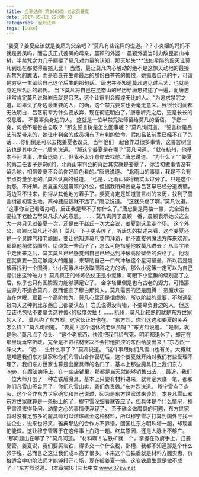 ```yaml
---
title: 全职法师 第1665章 老议员姜夏
date: 2017-05-12 22:00:03
categories: 全职法师
tags: [Duke]
---
```


“姜夏？姜夏应该就是姜凤的父亲吧？”莫凡有些诧异的说道。? ?
小炎姬的妈妈不就是姜凤吗，而岩氏正式姜凤的母亲，晨颖的外婆！
晨颖外婆当时力敌昆嵛山神树，半禁咒之力几乎颠覆了莫凡对力量的认知，那天地失***法如星陨的毁灭让莫凡到现在都觉得震撼无比！
当然，最让莫凡内心触动的绝不是这惊天动地的最接近禁咒的魔法，而是岩氏在生命最后的那份白苍苍的悔恨，她抓着自己的手，可谓是穷尽一生留给自己这个后生的那句话。
唐忠并不知道莫凡遇见过吕艺，也就是隐姓埋名后的岩氏。
当下莫凡将自己在昆嵛山的经历给唐忠描述了一遍，而唐忠非常肯定莫凡说得岩氏就是吕艺，这个让审判会辉煌无比的人。
“为追求禁咒之道，却辜负了身边最重要的人，的确，这个禁咒要来也会毫无意义。我很长时间都无法明白，吕艺前辈为什么要放弃，现在彻底明白了。”唐忠听完之后，更是长长的叹息着。
不要辜负身边的人。
这就是一位半禁咒法师留给莫凡的话语。
孑然一身，何尝不是咎由自取？
“那么誓言树是怎么回事呢？”莫凡询问道。
“誓言树是吕艺前辈带来的，她让审判会的成员拥有了审判的使命，假如吕艺前辈已经不在了的话……你们倒是可以去找姜夏老议员，当年他们一起合作过很多事情，这誓言树应该也是其中之一。”唐忠说道。
“那这个姜夏是在哪？”莫凡问道。
“就在杭州，他基本不问世事，准备退隐了。但我不太介意你去找他。”唐忠说道。
“为什么？”
“姜夏的第二任妻子是6家的，北雨山审判会的背后其实就是姜夏了，你当初做事情没有留余地，相信姜夏不会给你好脸色看的。”唐忠说道。
“北雨山的事情，我是不会有半点商量余地的。”莫凡认真的说道。
“也是，北雨山做得确实太过分了。只是这个仇怨，不好解。姜夏虽然是晨颖的外公，但据我所知姜夏与吕艺早已经分道扬镳，两边互不往来，你得从其他地方着手了。姜夏肯定是知道誓言树的来历，找到了誓言树最初诞生地，离神鹿应该就不远了。”唐忠说道。
“这就头疼了啊。”莫凡说道。
“这事你自己看着办吧，反正我是帮不了你什么了。”唐忠倒是两袖一撇，完全没有要拉下老脸去帮莫凡求人的意思。
……
莫凡询问了晨颖一番，晨颖表示她长这么大一共只见过姜夏一次，还是由于赵氏一次大会议，姜夏到这里走个场。
这个外公，晨颖比莫凡还不熟！
莫凡一下子更头疼了，听唐忠的描述来看，这个姜夏还是一个臭脾气和老顽固，要让他知道莫凡登门拜访，他不直接列魔法方阵来欢迎，都算他稍微给国府、给邵郑一些面子了，怎么可能指望他放莫凡进去？
从金字塔中走出来之后，其实莫凡已经感觉到自己已经达到冲破高阶壁垒的资格了。
他现在就需要一股足够庞大的能量，来帮助自己一口气冲破这个星河壁垒，所以若是能够再找到一个图腾，让小泥鳅从中汲取图腾之力的话，那么小泥鳅一定可以为自己提供出这种破力！
莫凡真正的修炼依仗正是小泥鳅，可眼下小泥鳅的级别高了之后，似乎也只有图腾源力能够满足它了。
金字塔里倒是也有古老的源力，可惜那些源力不适合莫凡，反而便宜了穆白那狗人，莫凡需要的还是图腾！
恶魔状态一直在休眠，顶着一个高阶修为，莫凡心里还是很虚的，所以阶越的重要，不然遇到祖向天这种狗比东西自己都要认怂！
岩氏说得没有错，不要辜负身边的人，但这应该也包括不要辜负这种傻x的极度欠抽！
……
杭州，莫凡比较熟的就是东方世家的人了。
莫凡约了东方烈，这家伙正好也在。
“东方烈，你们这边和姜夏的关系怎么样？”莫凡询问道。
“姜夏？那个退休的老议员吗？”东方烈说道。
“是啊，就是他。”莫凡点了点头。
“这个老东西，快没把我们给气死。明明都退休了，却还在那里玩垂帘听政，完全是不进棺材坚决不会把他把控的东西给放出来！”东方烈一阵火大。
“呃……生什么事了？”莫凡说道。
“这件事跟你们凡雪山也有关。大概就是知道我们东方世家和你们凡雪山合作密切后，这个姜夏就开始对我们有些爱理不理了。我们东方世家也算是出魔具师的名门了，基本上那些魔具打上我们东方logo，在魔法卖场上，在一些店铺里，那都是当天就能够销售出去……最近，我们一位大师开创了一种岩铁盾魔具，基本上只要有材料进来，就肯定大赚一笔，都和你们凡雪山签合同了，你们凡雪山卖，我们负责做。”东方烈说道。
穆宁雪点了点头，这个合作东方世家确实和自己说过，因为是东方世家过来谈的，本身凡雪山和东方世家就算是一条船上的了，穆宁雪没细看就答应了，但具体是个什么情况，穆宁雪没来得及问，幼童之心的事情便浮现了。
至于礁金做魔具的问题，东方世家暂时没有足够多的魔具师可以熔炼礁金这种材料，所以穆宁雪才打算到国外寻找一些企业，说来也好笑，雅典那边的合作方不靠谱，回国往东方明珠塔一趟，却现霍佗能做。这让穆宁雪等于在这件事上白跑一趟。终其原因，还是人脉上不够广。
“那问题出在哪了？”莫凡问道。
“材料啊！岩铁矿就一个，掌握在政府手上，归姜夏管。姜夏说，我们要买岩铁，得多交一个什么税，卧槽，我都不知道那是个什么卵子税，总而言之这让我们成本高了很多。本来这个岩铁盾就是材料方面实惠，价格适合中初阶法师才能够打开市场，现在被姜夏一搞，这岩铁盾生意是做不成了！”东方烈说道。
(本章完)8
(三七中文 www.37zw.net